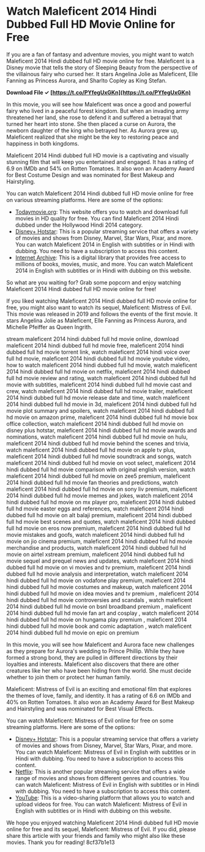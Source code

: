 # Watch Maleficent 2014 Hindi Dubbed Full HD Movie Online for Free
  
If you are a fan of fantasy and adventure movies, you might want to watch Maleficent 2014 Hindi dubbed full HD movie online for free. Maleficent is a Disney movie that tells the story of Sleeping Beauty from the perspective of the villainous fairy who cursed her. It stars Angelina Jolie as Maleficent, Elle Fanning as Princess Aurora, and Sharlto Copley as King Stefan.
 
**Download File ✓ [https://t.co/PYfegUxGKn](https://t.co/PYfegUxGKn)**


  
In this movie, you will see how Maleficent was once a good and powerful fairy who lived in a peaceful forest kingdom. But when an invading army threatened her land, she rose to defend it and suffered a betrayal that turned her heart into stone. She then placed a curse on Aurora, the newborn daughter of the king who betrayed her. As Aurora grew up, Maleficent realized that she might be the key to restoring peace and happiness in both kingdoms.
  
Maleficent 2014 Hindi dubbed full HD movie is a captivating and visually stunning film that will keep you entertained and engaged. It has a rating of 6.9 on IMDb and 54% on Rotten Tomatoes. It also won an Academy Award for Best Costume Design and was nominated for Best Makeup and Hairstyling.
  
You can watch Maleficent 2014 Hindi dubbed full HD movie online for free on various streaming platforms. Here are some of the options:
  
- [Todaymovie.org](https://www.todaymovie.org/maleficent-2014-hindi-dubbed/): This website offers you to watch and download full movies in HD quality for free. You can find Maleficent 2014 Hindi dubbed under the Hollywood Hindi 2014 category.
- [Disney+ Hotstar](https://www.hotstar.com/in/movies/maleficent/1260018314/watch): This is a popular streaming service that offers a variety of movies and shows from Disney, Marvel, Star Wars, Pixar, and more. You can watch Maleficent 2014 in English with subtitles or in Hindi with dubbing. You need to have a subscription to access this content.
- [Internet Archive](https://archive.org/details/maleficent-2014_202109): This is a digital library that provides free access to millions of books, movies, music, and more. You can watch Maleficent 2014 in English with subtitles or in Hindi with dubbing on this website.

So what are you waiting for? Grab some popcorn and enjoy watching Maleficent 2014 Hindi dubbed full HD movie online for free!
  
If you liked watching Maleficent 2014 Hindi dubbed full HD movie online for free, you might also want to watch its sequel, Maleficent: Mistress of Evil. This movie was released in 2019 and follows the events of the first movie. It stars Angelina Jolie as Maleficent, Elle Fanning as Princess Aurora, and Michelle Pfeiffer as Queen Ingrith.
 
stream maleficent 2014 hindi dubbed full hd movie online,  download maleficent 2014 hindi dubbed full hd movie free,  maleficent 2014 hindi dubbed full hd movie torrent link,  watch maleficent 2014 hindi voice over full hd movie,  maleficent 2014 hindi dubbed full hd movie youtube video,  how to watch maleficent 2014 hindi dubbed full hd movie,  watch maleficent 2014 hindi dubbed full hd movie on netflix,  maleficent 2014 hindi dubbed full hd movie review and rating,  watch maleficent 2014 hindi dubbed full hd movie with subtitles,  maleficent 2014 hindi dubbed full hd movie cast and crew,  watch maleficent 2014 hindi dubbed full hd movie trailer,  maleficent 2014 hindi dubbed full hd movie release date and time,  watch maleficent 2014 hindi dubbed full hd movie in 3d,  maleficent 2014 hindi dubbed full hd movie plot summary and spoilers,  watch maleficent 2014 hindi dubbed full hd movie on amazon prime,  maleficent 2014 hindi dubbed full hd movie box office collection,  watch maleficent 2014 hindi dubbed full hd movie on disney plus hotstar,  maleficent 2014 hindi dubbed full hd movie awards and nominations,  watch maleficent 2014 hindi dubbed full hd movie on hulu,  maleficent 2014 hindi dubbed full hd movie behind the scenes and trivia,  watch maleficent 2014 hindi dubbed full hd movie on apple tv plus,  maleficent 2014 hindi dubbed full hd movie soundtrack and songs,  watch maleficent 2014 hindi dubbed full hd movie on voot select,  maleficent 2014 hindi dubbed full hd movie comparison with original english version,  watch maleficent 2014 hindi dubbed full hd movie on zee5 premium,  maleficent 2014 hindi dubbed full hd movie fan theories and predictions,  watch maleficent 2014 hindi dubbed full hd movie on sony liv premium,  maleficent 2014 hindi dubbed full hd movie memes and jokes,  watch maleficent 2014 hindi dubbed full hd movie on mx player pro,  maleficent 2014 hindi dubbed full hd movie easter eggs and references,  watch maleficent 2014 hindi dubbed full hd movie on alt balaji premium,  maleficent 2014 hindi dubbed full hd movie best scenes and quotes,  watch maleficent 2014 hindi dubbed full hd movie on eros now premium,  maleficent 2014 hindi dubbed full hd movie mistakes and goofs,  watch maleficent 2014 hindi dubbed full hd movie on jio cinema premium,  maleficent 2014 hindi dubbed full hd movie merchandise and products,  watch maleficent 2014 hindi dubbed full hd movie on airtel xstream premium,  maleficent 2014 hindi dubbed full hd movie sequel and prequel news and updates,  watch maleficent 2014 hindi dubbed full hd movie on vi movies and tv premium,  maleficent 2014 hindi dubbed full hd movie analysis and interpretation,  watch maleficent 2014 hindi dubbed full hd movie on vodafone play premium,  maleficent 2014 hindi dubbed full hd movie costumes and makeup,  watch maleficent 2014 hindi dubbed full hd movie on idea movies and tv premium ,  maleficent 2014 hindi dubbed full hd movie controversies and scandals ,  watch maleficent 2014 hindi dubbed full hd movie on bsnl broadband premium ,  maleficent 2014 hindi dubbed full hd movie fan art and cosplay ,  watch maleficent 2014 hindi dubbed full hd movie on hungama play premium ,  maleficent 2014 hindi dubbed full hd movie book and comic adaptation ,  watch maleficent 2014 hindi dubbed full hd movie on epic on premium
  
In this movie, you will see how Maleficent and Aurora face new challenges as they prepare for Aurora's wedding to Prince Phillip. While they have formed a strong bond, they are pulled in different directions by their loyalties and interests. Maleficent also discovers that there are other creatures like her who have been hiding from the world. She must decide whether to join them or protect her human family.
  
Maleficent: Mistress of Evil is an exciting and emotional film that explores the themes of love, family, and identity. It has a rating of 6.6 on IMDb and 40% on Rotten Tomatoes. It also won an Academy Award for Best Makeup and Hairstyling and was nominated for Best Visual Effects.
  
You can watch Maleficent: Mistress of Evil online for free on some streaming platforms. Here are some of the options:

- [Disney+ Hotstar](https://www.hotstar.com/in/movies/maleficent-mistress-of-evil/1260025280/watch): This is a popular streaming service that offers a variety of movies and shows from Disney, Marvel, Star Wars, Pixar, and more. You can watch Maleficent: Mistress of Evil in English with subtitles or in Hindi with dubbing. You need to have a subscription to access this content.
- [Netflix](https://www.netflix.com/title/81065335): This is another popular streaming service that offers a wide range of movies and shows from different genres and countries. You can watch Maleficent: Mistress of Evil in English with subtitles or in Hindi with dubbing. You need to have a subscription to access this content.
- [YouTube](https://www.youtube.com/watch?v=5MwW1NAsnR8): This is a video-sharing platform that allows you to watch and upload videos for free. You can watch Maleficent: Mistress of Evil in English with subtitles or in Hindi with dubbing on this website.

We hope you enjoyed watching Maleficent 2014 Hindi dubbed full HD movie online for free and its sequel, Maleficent: Mistress of Evil. If you did, please share this article with your friends and family who might also like these movies. Thank you for reading!
 8cf37b1e13
 
